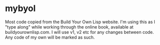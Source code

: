 # mybyol
Most code copied from the Build Your Own Lisp website.  I'm using this as I "type along" while working through the online book, available at buildyourownlisp.com.  I will use v1, v2 etc for any changes between code.  Any code of my own will be marked as such.
